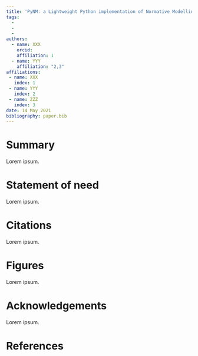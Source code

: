 ```yaml
---
title: 'PyNM: a Lightweight Python implementation of Normative Modelling.'
tags:
  - 
  - 
  - 
authors:
  - name: XXX
    orcid: 
    affiliation: 1
  - name: YYY
    affiliation: "2,3"
affiliations:
 - name: XXX
   index: 1
 - name: YYY
   index: 2
 - name: ZZZ
   index: 3
date: 14 May 2021
bibliography: paper.bib
---
```


# Summary

Lorem ipsum.

# Statement of need

Lorem ipsum.

# Citations

Lorem ipsum.

# Figures

Lorem ipsum.

# Acknowledgements

Lorem ipsum.

# References